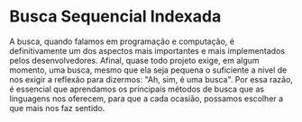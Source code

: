 # Busca Sequencial Indexada

<main>
  <p>
    A busca, quando falamos em programação e computação, é definitivamente um dos aspectos mais importantes e mais implementados pelos desenvolvedores. Afinal, quase todo projeto exige, em algum momento, uma busca, mesmo que ela seja pequena o suficiente a nível de nos exigir a reflexão para dizermos: "Ah, sim, é uma busca". Por essa razão, é essencial que aprendamos os principais métodos de busca que as linguagens nos oferecem, para que a cada ocasião, possamos escolher a que mais nos faz sentido.
  </p>
</main>
